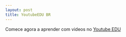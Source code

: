 ```yaml
---
layout: post
title: YoutubeEDU BR
---
```


Comece agora a aprender com videos no [Youtube EDU](http://youtube.com.br/edu)

